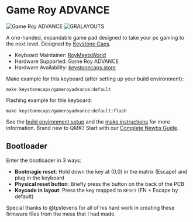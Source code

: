 # Game Roy ADVANCE

![Game Roy ADVANCE](https://i.imgur.com/N6RI4fU.jpg)
![GRALAYOUTS](https://i.imgur.com/lHjTRQK.png)

A one-handed, expandable game pad designed to take your pc gaming to the next level. Designed by [Keystone Caps](https://keystonecaps.store).

* Keyboard Maintainer: [RoyMeetsWorld](https://github.com/ROYMEETSWORLD)
* Hardware Supported: Game Roy ADVANCE
* Hardware Availability: [keystonecaps.store](https://keystonecaps.store)

Make example for this keyboard (after setting up your build environment):

```
make keystonecaps/gameroyadvance:default
```

Flashing example for this keyboard:

```
make keystonecaps/gameroyadvance:default:flash
```

See the [build environment setup](https://docs.qmk.fm/#/getting_started_build_tools) and the [make instructions](https://docs.qmk.fm/#/getting_started_make_guide) for more information. Brand new to QMK? Start with our [Complete Newbs Guide](https://docs.qmk.fm/#/newbs).

## Bootloader

Enter the bootloader in 3 ways:

* **Bootmagic reset**: Hold down the key at (0,0) in the matrix (Escape) and plug in the keyboard
* **Physical reset button**: Briefly press the button on the back of the PCB
* **Keycode in layout**: Press the key mapped to `RESET` (FN + Escape by default)

Special thanks to @tpstevens for all of his hard work in creating these firmware files from the mess that I had made.
